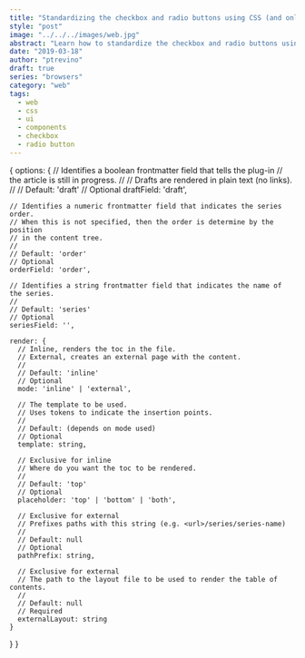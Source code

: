 ```yaml
---
title: "Standardizing the checkbox and radio buttons using CSS (and only CSS)"
style: "post"
image: "../../../images/web.jpg"
abstract: "Learn how to standardize the checkbox and radio buttons using CSS."
date: "2019-03-18"
author: "ptrevino"
draft: true
series: "browsers"
category: "web"
tags:
  - web
  - css
  - ui
  - components
  - checkbox
  - radio button
---
```


{
options: {
// Identifies a boolean frontmatter field that tells the plug-in
// the article is still in progress.
//
// Drafts are rendered in plain text (no links).
//
// Default: 'draft'
// Optional
draftField: 'draft',

    // Identifies a numeric frontmatter field that indicates the series order.
    // When this is not specified, then the order is determine by the position
    // in the content tree.
    //
    // Default: 'order'
    // Optional
    orderField: 'order',

    // Identifies a string frontmatter field that indicates the name of the series.
    //
    // Default: 'series'
    // Optional
    seriesField: '',

    render: {
      // Inline, renders the toc in the file.
      // External, creates an external page with the content.
      //
      // Default: 'inline'
      // Optional
      mode: 'inline' | 'external',

      // The template to be used.
      // Uses tokens to indicate the insertion points.
      //
      // Default: (depends on mode used)
      // Optional
      template: string,

      // Exclusive for inline
      // Where do you want the toc to be rendered.
      //
      // Default: 'top'
      // Optional
      placeholder: 'top' | 'bottom' | 'both',

      // Exclusive for external
      // Prefixes paths with this string (e.g. <url>/series/series-name)
      //
      // Default: null
      // Optional
      pathPrefix: string,

      // Exclusive for external
      // The path to the layout file to be used to render the table of contents.
      //
      // Default: null
      // Required
      externalLayout: string
    }

}
}
